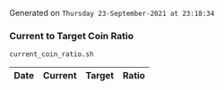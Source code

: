 Generated on `Thursday 23-September-2021 at 23:18:34`

### Current to Target Coin Ratio
`current_coin_ratio.sh`

Date|Current|Target|Ratio
---|---|---|---
